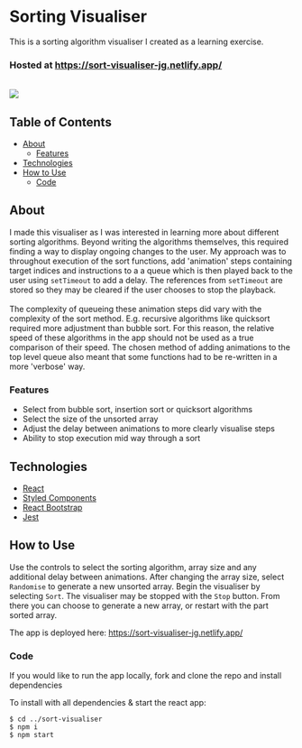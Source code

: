 # Sorting Visualiser

This is a sorting algorithm visualiser I created as a learning exercise.</br>

### Hosted at https://sort-visualiser-jg.netlify.app/

</br>
<img src='./public/sortvisualiser.gif'/>
</br>

## Table of Contents

- [About](#about)
  - [Features](#features)
- [Technologies](#technologies)
- [How to Use](#how-to-use)
  - [Code](#code)

## About

I made this visualiser as I was interested in learning more about different sorting algorithms. Beyond writing the algorithms themselves, this required finding a way to display ongoing changes to the user.
My approach was to throughout execution of the sort functions, add 'animation' steps containing target indices and instructions to a a queue which is then played back to the user using `setTimeout` to add a delay. The references from `setTimeout` are stored so they may be cleared if the user chooses to stop the playback.
</br></br>
The complexity of queueing these animation steps did vary with the complexity of the sort method. E.g. recursive algorithms like quicksort required more adjustment than bubble sort. For this reason, the relative speed of these algorithms in the app should not be used as a true comparison of their speed. The chosen method of adding animations to the top level queue also meant that some functions had to be re-written in a more 'verbose' way.

### Features

- Select from bubble sort, insertion sort or quicksort algorithms
- Select the size of the unsorted array
- Adjust the delay between animations to more clearly visualise steps
- Ability to stop execution mid way through a sort

## Technologies

- [React](https://reactjs.org/)
- [Styled Components](https://styled-components.com/)
- [React Bootstrap](https://react-bootstrap.github.io/)
- [Jest](https://jestjs.io/)

## How to Use

Use the controls to select the sorting algorithm, array size and any additional delay between animations. After changing the array size, select `Randomise` to generate a new unsorted array. Begin the visualiser by selecting `Sort`. The visualiser may be stopped with the `Stop` button. From there you can choose to generate a new array, or restart with the part sorted array.

The app is deployed here: https://sort-visualiser-jg.netlify.app/

### Code

If you would like to run the app locally, fork and clone the repo and install dependencies

To install with all dependencies & start the react app:

```
$ cd ../sort-visualiser
$ npm i
$ npm start
```
